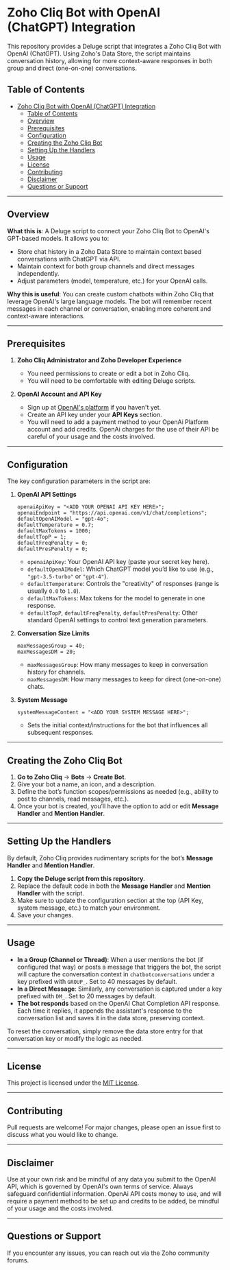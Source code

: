 
# Zoho Cliq Bot with OpenAI (ChatGPT) Integration

This repository provides a Deluge script that integrates a Zoho Cliq Bot with OpenAI (ChatGPT). Using Zoho's Data Store, the script maintains conversation history, allowing for more context-aware responses in both group and direct (one-on-one) conversations.

## Table of Contents

- [Zoho Cliq Bot with OpenAI (ChatGPT) Integration](#zoho-cliq-bot-with-openai-chatgpt-integration)
  - [Table of Contents](#table-of-contents)
  - [Overview](#overview)
  - [Prerequisites](#prerequisites)
  - [Configuration](#configuration)
  - [Creating the Zoho Cliq Bot](#creating-the-zoho-cliq-bot)
  - [Setting Up the Handlers](#setting-up-the-handlers)
  - [Usage](#usage)
  - [License](#license)
  - [Contributing](#contributing)
  - [Disclaimer](#disclaimer)
  - [Questions or Support](#questions-or-support)

---

## Overview

**What this is**: A Deluge script to connect your Zoho Cliq Bot to OpenAI's GPT-based models. It allows you to:
- Store chat history in a Zoho Data Store to maintain context based conversations with ChatGPT via API.
- Maintain context for both group channels and direct messages independently.
- Adjust parameters (model, temperature, etc.) for your OpenAI calls.

**Why this is useful**: You can create custom chatbots within Zoho Cliq that leverage OpenAI's large language models. The bot will remember recent messages in each channel or conversation, enabling more coherent and context-aware interactions.

---

## Prerequisites

1. **Zoho Cliq Administrator and Zoho Developer Experience**  
   - You need permissions to create or edit a bot in Zoho Cliq.
   - You will need to be comfortable with editing Deluge scripts.

2. **OpenAI Account and API Key**  
   - Sign up at [OpenAI's platform](https://platform.openai.com/) if you haven't yet.
   - Create an API key under your **API Keys** section.
   - You will need to add a payment method to your OpenAi Platform account and add credits. OpenAi charges for the use of their API be careful of your usage and the costs involved.

---

## Configuration

The key configuration parameters in the script are:

1. **OpenAI API Settings**  
   ```Deluge
   openaiApiKey = "<ADD YOUR OPENAI API KEY HERE>";
   openaiEndpoint = "https://api.openai.com/v1/chat/completions";
   defaultOpenAIModel = "gpt-4o";
   defaultTemperature = 0.7;
   defaultMaxTokens = 1000;
   defaultTopP = 1;
   defaultFreqPenalty = 0;
   defaultPresPenalty = 0;
   ```
   - `openaiApiKey`: Your OpenAI API key (paste your secret key here).
   - `defaultOpenAIModel`: Which ChatGPT model you’d like to use (e.g., `"gpt-3.5-turbo"` or `"gpt-4"`).
   - `defaultTemperature`: Controls the "creativity" of responses (range is usually `0.0` to `1.0`).
   - `defaultMaxTokens`: Max tokens for the model to generate in one response.
   - `defaultTopP`, `defaultFreqPenalty`, `defaultPresPenalty`: Other standard OpenAI settings to control text generation parameters.

2. **Conversation Size Limits**  
   ```Deluge
   maxMessagesGroup = 40;
   maxMessagesDM = 20;
   ```
   - `maxMessagesGroup`: How many messages to keep in conversation history for channels.
   - `maxMessagesDM`: How many messages to keep for direct (one-on-one) chats.

3. **System Message**  
   ```Deluge
   systemMessageContent = "<ADD YOUR SYSTEM MESSAGE HERE>";
   ```
   - Sets the initial context/instructions for the bot that influences all subsequent responses.

---

## Creating the Zoho Cliq Bot

1. **Go to Zoho Cliq** -> **Bots** -> **Create Bot**.
2. Give your bot a name, an icon, and a description.
3. Define the bot’s function scopes/permissions as needed (e.g., ability to post to channels, read messages, etc.).
4. Once your bot is created, you’ll have the option to add or edit **Message Handler** and **Mention Handler**.

---

## Setting Up the Handlers

By default, Zoho Cliq provides rudimentary scripts for the bot’s **Message Handler** and **Mention Handler**. 

1. **Copy the Deluge script from this repository**.
2. Replace the default code in both the **Message Handler** and **Mention Handler** with the script.
3. Make sure to update the configuration section at the top (API Key, system message, etc.) to match your environment.
4. Save your changes.

---

## Usage

- **In a Group (Channel or Thread)**: When a user mentions the bot (if configured that way) or posts a message that triggers the bot, the script will capture the conversation context in `chatbotconversations` under a key prefixed with `GROUP_`. Set to 40 messages by default.
- **In a Direct Message**: Similarly, any conversation is captured under a key prefixed with `DM_`. Set to 20 messages by default.
- **The bot responds** based on the OpenAI Chat Completion API response. Each time it replies, it appends the assistant's response to the conversation list and saves it in the data store, preserving context.

To reset the conversation, simply remove the data store entry for that conversation key or modify the logic as needed.

---

## License

This project is licensed under the [MIT License](LICENSE).

---

## Contributing

Pull requests are welcome! For major changes, please open an issue first to discuss what you would like to change.

---

## Disclaimer

Use at your own risk and be mindful of any data you submit to the OpenAI API, which is governed by OpenAI's own terms of service. Always safeguard confidential information. OpenAi API costs money to use, and will require a payment method to be set up and credits to be added, be mindful of your usage and the costs involved.

---

## Questions or Support

If you encounter any issues, you can reach out via the Zoho community forums.


